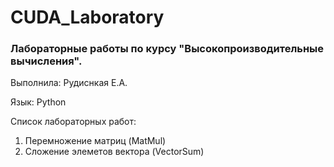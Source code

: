 # CUDA_Laboratory

### Лабораторные работы по курсу "Высокопроизводительные вычисления".

Выполнила: Рудиснкая Е.А.

Язык: Python

Список лабораторных работ:
  1. Перемножение матриц (MatMul)
  2. Сложение элеметов вектора (VectorSum) 
